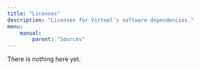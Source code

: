 ```yaml
---
title: "Licenses"
description: "Licenses for Virtool's software dependencies."
menu:
    manual:
        parent: "Sources"
---
```


There is nothing here yet.